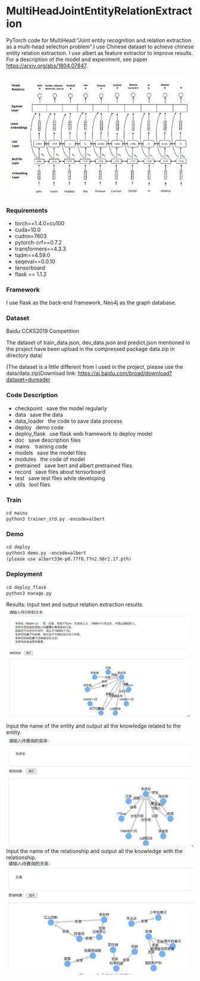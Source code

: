 <!--
 * @Author: xmh
 * @Date: 2021-03-07 19:11:21
 * @LastEditors: xmh
 * @LastEditTime: 2021-05-20 21:37:30
 * @Description: 
 * @FilePath: \MultiHeadJointEntityRelationExtraction_simple\README.md
-->
# MultiHeadJointEntityRelationExtraction

PyTorch code for MultiHead:"Joint entity recognition and relation extraction as a multi-head selection problem".I use Chinese dataset to achieve chinese entity relation extraction.
I use albert as feature extractor to improve results.
For a description of the model and experiment, see paper https://arxiv.org/abs/1804.07847.

![image](./doc/img/model.png)


### Requirements

- torch==1.4.0+cu100
- cuda=10.0
- cudnn=7603
- pytorch-crf==0.7.2
- transformers==4.3.3
- tqdm==4.59.0
- seqeval==0.0.10
- tensorboard
- flask == 1.1.2

### Framework

I use flask as the back-end framework, Neo4j as the graph database.

### Dataset

Baidu CCKS2019 Competition

The dataset of train_data.json, dev_data.json and predict.json mentioned in the project have been upload in the compressed package data.zip in directory data/

(The dataset is a little different from I used in the project, please use the data/data.zip)Download link: https://ai.baidu.com/broad/download?dataset=dureader

### Code Description
* checkpoint
&ensp;save the model regularly
* data
&ensp;save the data
* data_loader
&ensp;the code to save data process
* deploy
&ensp;demo code
* deploy_flask
&ensp;use flask web framework to deploy model
* doc
&ensp;save description files
* mains
&ensp; training code
* models
&ensp;save the model files
* modules
&ensp;the code of model
* pretrained
&ensp;save bert and albert pretrained files
* record
&ensp;save files about tensorboard
* test
&ensp;save test files while developing
* utils
&ensp;tool files


### Train

```
cd mains
python3 trainer_std.py -encode=albert
```
### Demo
```
cd deploy
python3 demo.py -encode=albert
(please use albert33m-p0.77f0.77n2.98r2.17.pth)
```

### Deployment

```
cd deploy_flask
python3 manage.py
```

Results:
Input text and output relation extraction results.
![image](./doc/img/relation_extract.png)
Input the name of the entity and output all the knowledge related to the entity.
![image](./doc/img/entity.png)
Input the name of the relationship and output all the knowledge with the relationship.
![image](./doc/img/relation.png)
